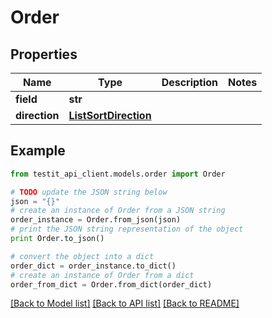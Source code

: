 # Order


## Properties
Name | Type | Description | Notes
------------ | ------------- | ------------- | -------------
**field** | **str** |  | 
**direction** | [**ListSortDirection**](ListSortDirection.md) |  | 

## Example

```python
from testit_api_client.models.order import Order

# TODO update the JSON string below
json = "{}"
# create an instance of Order from a JSON string
order_instance = Order.from_json(json)
# print the JSON string representation of the object
print Order.to_json()

# convert the object into a dict
order_dict = order_instance.to_dict()
# create an instance of Order from a dict
order_from_dict = Order.from_dict(order_dict)
```
[[Back to Model list]](../README.md#documentation-for-models) [[Back to API list]](../README.md#documentation-for-api-endpoints) [[Back to README]](../README.md)


